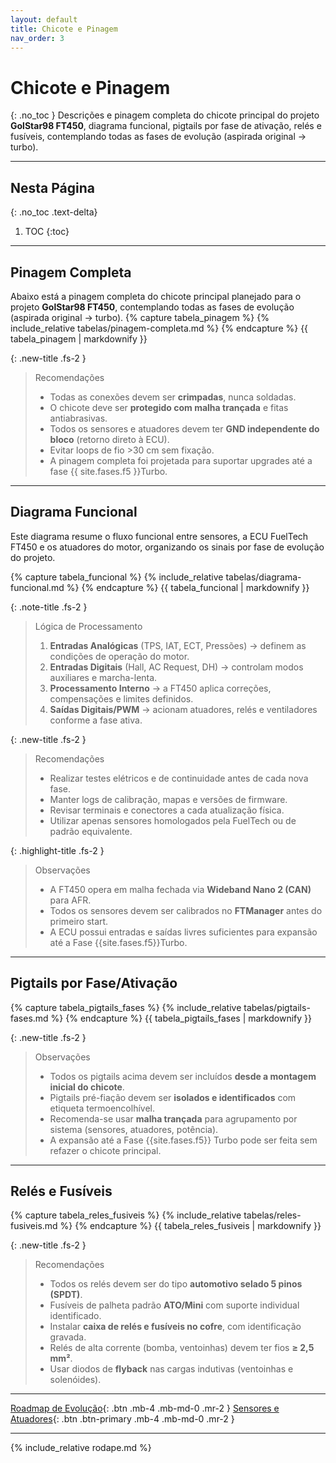 ```yaml
---
layout: default
title: Chicote e Pinagem
nav_order: 3
---
```


# Chicote e Pinagem
{: .no_toc }
Descrições e pinagem completa do chicote principal do projeto **GolStar98 FT450**, diagrama funcional, pigtails por fase de ativação, relés e fusíveis,  contemplando todas as fases de evolução (aspirada original → turbo).

---
## Nesta Página
{: .no_toc .text-delta}

1. TOC
{:toc}

---

## Pinagem Completa

Abaixo está a pinagem completa do chicote principal planejado para o projeto **GolStar98  FT450**, contemplando todas as fases de evolução (aspirada original → turbo).
{% capture tabela_pinagem %}
{% include_relative tabelas/pinagem-completa.md %}
{% endcapture %}
{{ tabela_pinagem | markdownify }}

{: .new-title .fs-2 }
> Recomendações
> - Todas as conexões devem ser **crimpadas**, nunca soldadas.  
> - O chicote deve ser **protegido com malha trançada** e fitas antiabrasivas.  
> - Todos os sensores e atuadores devem ter **GND independente do bloco** (retorno direto à ECU).  
> - Evitar loops de fio >30 cm sem fixação.  
> - A pinagem completa foi projetada para suportar upgrades até a fase {{ site.fases.f5 }}Turbo.

---

## Diagrama Funcional
Este diagrama resume o fluxo funcional entre sensores, a ECU FuelTech FT450 e os atuadores do motor, organizando os sinais por fase de evolução do projeto.

{% capture tabela_funcional %}
{% include_relative tabelas/diagrama-funcional.md %}
{% endcapture %}
{{ tabela_funcional | markdownify }}

{: .note-title .fs-2 }
> Lógica de Processamento
> 1. **Entradas Analógicas** (TPS, IAT, ECT, Pressões) → definem as condições de operação do motor.  
> 2. **Entradas Digitais** (Hall, AC Request, DH) → controlam modos auxiliares e marcha-lenta.  
> 3. **Processamento Interno** → a FT450 aplica correções, compensações e limites definidos.  
> 4. **Saídas Digitais/PWM** → acionam atuadores, relés e ventiladores conforme a fase ativa.  

{: .new-title .fs-2 }
> Recomendações
>- Realizar testes elétricos e de continuidade antes de cada nova fase.  
>- Manter logs de calibração, mapas e versões de firmware.  
>- Revisar terminais e conectores a cada atualização física.  
>- Utilizar apenas sensores homologados pela FuelTech ou de padrão equivalente.  

{: .highlight-title .fs-2 }
> Observações
> - A FT450 opera em malha fechada via **Wideband Nano 2 (CAN)** para AFR.  
> - Todos os sensores devem ser calibrados no **FTManager** antes do primeiro start.  
> - A ECU possui entradas e saídas livres suficientes para expansão até a Fase {{site.fases.f5}}Turbo.  

---

## Pigtails por Fase/Ativação

{% capture tabela_pigtails_fases %}
{% include_relative tabelas/pigtails-fases.md %}
{% endcapture %}
{{ tabela_pigtails_fases | markdownify }}

{: .new-title .fs-2 }
> Observações
> - Todos os pigtails acima devem ser incluídos **desde a montagem inicial do chicote**.  
> - Pigtails pré-fiação devem ser **isolados e identificados** com etiqueta termoencolhível.  
> - Recomenda-se usar **malha trançada** para agrupamento por sistema (sensores, atuadores, potência).  
> - A expansão até a Fase {{site.fases.f5}} Turbo pode ser feita sem refazer o chicote principal.  

---

## Relés e Fusíveis

{% capture tabela_reles_fusiveis %}
{% include_relative tabelas/reles-fusiveis.md %}
{% endcapture %}
{{ tabela_reles_fusiveis | markdownify }}

{: .new-title .fs-2 }
> Recomendações
> - Todos os relés devem ser do tipo **automotivo selado 5 pinos (SPDT)**.  
> - Fusíveis de palheta padrão **ATO/Mini** com suporte individual identificado.  
> - Instalar **caixa de relés e fusíveis no cofre**, com identificação gravada.  
> - Relés de alta corrente (bomba, ventoinhas) devem ter fios **≥ 2,5 mm²**.  
> - Usar diodos de **flyback** nas cargas indutivas (ventoinhas e solenóides).

---

[Roadmap de Evolução](roadmap){: .btn .mb-4 .mb-md-0 .mr-2 }
[Sensores e Atuadores](sensores-atuadores){: .btn .btn-primary .mb-4 .mb-md-0 .mr-2 }

---


{% include_relative rodape.md %}
